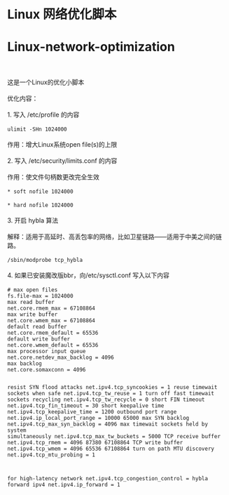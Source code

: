 # Linux 网络优化脚本
# Linux-network-optimization
<br />
<br />
这是一个Linux的优化小脚本
<br />
<br />
优化内容：
<br />
<br />
1. 写入 /etc/profile 的内容
<br />
<br />
<code>ulimit -SHn 1024000</code>
<br />
<br />
作用：增大Linux系统open file(s)的上限
<br />
<br />
2. 写入 /etc/security/limits.conf 的内容
<br />
<br />
作用：使文件句柄数更改完全生效
<br />
<br />
<code>* soft nofile 1024000</code>
<br />
<br />
<code>* hard nofile 1024000</code>
<br />
<br />
3. 开启 hybla 算法
<br />
<br />
解释：适用于高延时、高丢包率的网络，比如卫星链路——适用于中美之间的链路。
<br />
<br />
<code>/sbin/modprobe tcp_hybla</code>
<br />
<br />
4. 如果已安装魔改版bbr，向/etc/sysctl.conf 写入以下内容
<br />
<br />
<code># max open files
fs.file-max = 1024000
max read buffer
net.core.rmem_max = 67108864
max write buffer
net.core.wmem_max = 67108864
default read buffer
net.core.rmem_default = 65536
default write buffer
net.core.wmem_default = 65536
max processor input queue
net.core.netdev_max_backlog = 4096
max backlog
net.core.somaxconn = 4096

resist SYN flood attacks
net.ipv4.tcp_syncookies = 1
reuse timewait sockets when safe
net.ipv4.tcp_tw_reuse = 1
turn off fast timewait sockets recycling
net.ipv4.tcp_tw_recycle = 0
short FIN timeout
net.ipv4.tcp_fin_timeout = 30
short keepalive time
net.ipv4.tcp_keepalive_time = 1200
outbound port range
net.ipv4.ip_local_port_range = 10000 65000
max SYN backlog
net.ipv4.tcp_max_syn_backlog = 4096
max timewait sockets held by system simultaneously
net.ipv4.tcp_max_tw_buckets = 5000
TCP receive buffer
net.ipv4.tcp_rmem = 4096 87380 67108864
TCP write buffer
net.ipv4.tcp_wmem = 4096 65536 67108864
turn on path MTU discovery
net.ipv4.tcp_mtu_probing = 1

for high-latency network
net.ipv4.tcp_congestion_control = hybla
forward ipv4
net.ipv4.ip_forward = 1</code>
<br />
<br />
